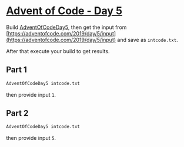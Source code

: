 # [Advent of Code - Day 5](https://adventofcode.com/2019/day/5)
Build [AdventOfCodeDay5](https://github.com/BigETI/AdventOfCode/tree/master/AdventOfCodeDay5), then get the input from [https://adventofcode.com/2019/day/5/input](https://adventofcode.com/2019/day/5/input) and save as `intcode.txt`.

After that execute your build to get results.

## Part 1
```BASH
AdventOfCodeDay5 intcode.txt
```
then provide input `1`.

## Part 2
```BASH
AdventOfCodeDay5 intcode.txt
```
then provide input `5`.